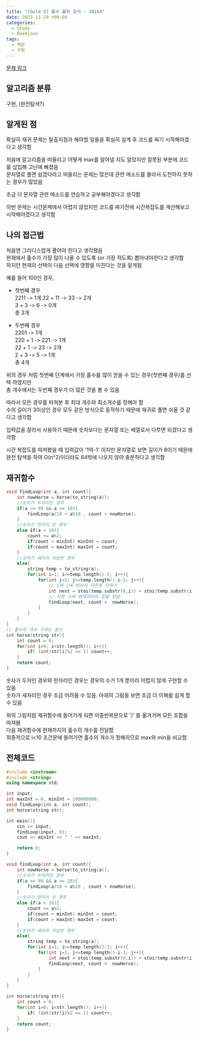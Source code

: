 ```yaml
---
title: "[Gold V] 홀수 홀릭 호석 - 20164"
date: 2023-11-29 +09:00
categories:
  - Study
  - Baekjoon
tags:
  - 백준
  - 구현
---
```

[문제 링크](https://www.acmicpc.net/problem/20164)

## 알고리즘 분류
구현, (완전탐색?)

## 알게된 점
확실히 재귀 문제는 탈출지점과 해야할 일들을 확실히 설계 후 코드를 짜기 시작해야겠다고 생각함   

처음에 알고리즘을 떠올리고 어떻게 max를 알아낼 지도 알았지만 잘못된 부분에 코드를 삽입해 고난에 빠졌음   
문자열로 풀면 쉽겠다라고 떠올리는 문제는 많은데 관련 메소드를 몰라서 도전하지 못하는 경우가 많았음   

조금 더 문자열 관련 메소드를 연습하고 공부해야겠다고 생각함

이번 문제는 시간문제에서 어렵지 않았지만 코드를 짜기전에 시간복잡도를 계산해보고 시작해야겠다고 생각함

## 나의 접근법
처음엔 그리디스럽게 풀어야 한다고 생각했음   
현재에서 홀수가 가장 많이 나올 수 있도록 (or 가장 적도록) 뽑아내야한다고 생각함   
하지만 현재의 선택이 다음 선택에 영향을 미친다는 것을 알게됨

예를 들어 100인 경우,
- 첫번째 경우   
2211 -> 1개 
22 + 11 -> 33 -> 2개   
3 + 3 -> 6 -> 0개   
총 3개

- 두번째 경우   
2201 -> 1개   
220 + 1 -> 221 -> 1개    
22 + 1 -> 23 -> 2개   
2 + 3 -> 5 -> 1개   
총 4개

위의 경우 처럼 첫번째 단계에서 가장 홀수를 많이 얻을 수 있는 경우(첫번째 경우)를 선택 하였지만   
총 개수에서는 두번째 경우가 더 많은 것을 볼 수 있음   

따라서 모든 경우를 따져본 후 최대 개수와 최소개수를 정해야 함   
수의 길이가 3이상인 경우 모두 같은 방식으로 동작하기 때문에 재귀로 풀면 쉬울 것 같다고 생각함

입력값을 잘라서 사용하기 때문에 숫자보다는 문자열 또는 배열로서 다루면 되겠다고 생각함   

시간 복잡도를 따져봤을 때 입력값이 '1억-1' 이지만 문자열로 보면 길이가 8이기 때문에   
완전 탐색을 하여 O(n^2)이더라도 64밖에 나오지 않아 충분하다고 생각함   

## 재귀함수
```c++
void findLoop(int a, int count){
    int nowHorse = horse(to_string(a));
    //숫자가 두자리인 경우
    if(a <= 99 && a >= 10){
        findLoop(a/10 + a%10 , count + nowHorse);
    }
    //숫자가 한자리 인 경우
    else if(a < 10){
        count += a%2;
        if(count < minInt) minInt = count;
        if(count > maxInt) maxInt = count;
    }
    //숫자가 세자리 이상인 경우
    else{
        string temp = to_string(a);
        for(int i=1; i<=temp.length()-2; i++){
            for(int j=1; j<=temp.length()-i-1; j++){
                // i와 j에 따라서 자른후 더하기
                int next = stoi(temp.substr(0,i)) + stoi(temp.substr(i, j)) + stoi(temp.substr(i+j, temp.length()-i-j));
                // 자른 수와 현재까지의 합을 전달
                findLoop(next, count +  nowHorse);
            }
        }
    }
}
// 홀수의 개수 구하는 함수
int horse(string str){
    int count = 0;
    for(int i=0; i<str.length(); i++){
        if( (int)str[i]%2 == 1) count++;
    }
    return count;
}
```

숫자가 두자인 경우와 한자리인 경우는 경우의 수가 1개 뿐이라 어렵지 않게 구현할 수 있음   
숫자가 세자리인 경우 조금 어려울 수 있음. 아래의 그림을 보면 조금 더 이해를 쉽게 할 수 있음   

위의 그림처럼 재귀함수에 들어가게 되면 이중반복문으로 '/' 를 옮겨가며 모든 조합을 따져봄   
다음 재귀함수에 현재까지의 홀수의 개수를 전달함   
최종적으로 i<10 조건문에 들어가면 홀수의 개수가 정해지므로 max와 min을 비교함

## 전체코드
```c++
#include <iostream>
#include <string>
using namespace std;

int input;
int maxInt = 0, minInt = 100000000;
void findLoop(int a, int count);
int horse(string str);

int main(){
    cin >> input;
    findLoop(input, 0);
    cout << minInt << " " << maxInt;

    return 0;
}

void findLoop(int a, int count){
    int nowHorse = horse(to_string(a));
    //숫자가 두자리인 경우
    if(a <= 99 && a >= 10){
        findLoop(a/10 + a%10 , count + nowHorse);
    }
    //숫자가 한자리 인 경우
    else if(a < 10){
        count += a%2;
        if(count < minInt) minInt = count;
        if(count > maxInt) maxInt = count;
    }
    //숫자가 세자리 이상인 경우
    else{
        string temp = to_string(a);
        for(int i=1; i<=temp.length()-2; i++){
            for(int j=1; j<=temp.length()-i-1; j++){
                int next = stoi(temp.substr(0,i)) + stoi(temp.substr(i, j)) + stoi(temp.substr(i+j, temp.length()-i-j));
                findLoop(next, count +  nowHorse);
            }
        }
    }
}

int horse(string str){
    int count = 0;
    for(int i=0; i<str.length(); i++){
        if( (int)str[i]%2 == 1) count++;
    }
    return count;
}

```